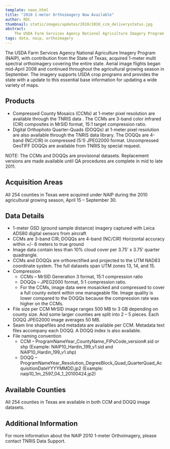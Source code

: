 ```yaml
---
template: news.html
title: "2010 1-meter Orthoimagery Now Available"
author: RDC
thumbnail: static/images/updates/2010/2010_ccm_deliverystatus.jpg
abstract:
    The USDA Farm Services Agency National Agriculture Imagery Program (NAIP), with contribution from the State of Texas, acquired 1-meter multi spectral orthoimagery covering the entire state.
tags: data, naip, orthoimagery
---
```


The USDA Farm Services Agency National Agriculture Imagery Program (NAIP), with contribution from the State of Texas, acquired 1-meter multi spectral orthoimagery covering the entire state. Aerial image flights began mid-April 2008 and continued throughout the agricultural growing season in September. The imagery supports USDA crop programs and provides the state with a update to this essential base information for updating a wide variety of maps.

## Products

- Compressed County Mosaics (CCMs) at 1-meter pixel resolution are available through the TNRIS data . The CCMs are 3-band color infrared (CIR) composites in MrSID format, 15:1 target compression ratio.
- Digital Orthophoto Quarter-Quads (DOQQs) at 1-meter pixel resolution are also available through the TNRIS data library. The DOQQs are 4-band (NC/CIR) in compressed (5:1) JPEG2000 format. Uncompressed GeoTIFF DOQQs are available from TNRIS by special request.

NOTE: The CCMs and DOQQs are provisional datasets. Replacement versions are made available until QA procedures are complete in mid to late 2011.

## Acquisition Areas

All 254 counties in Texas were acquired under NAIP during the 2010 agricultural growing season, April 15 – September 30.

## Data Details

- 1-meter GSD (ground sample distance) imagery captured with Leica ADS80 digital sensors from aircraft
- CCMs are 3-band CIR; DOQQs are 4-band (NC/CIR)
Horizontal accuracy within +/- 6 meters to true ground
- Image data contain less than 10% cloud cover per 3.75’ x 3.75’ quarter quadrangle.
- CCMs and DOQQs are orthorectified and projected to the UTM NAD83 coordinate system. The full datasets span UTM zones 13, 14, and 15.
- Compression
  + CCMs – MrSID Generation 3 format, 15:1 compression ratio
  + DOQQs – JPEG2000 format, 5:1 compression ratio.
  + For the CCMs, image data were mosaicked and compressed to cover a full county extent within one manageable file. Image quality is lower compared to the DOQQs because the compression rate was higher on the CCMs.
- File size per CCM MrSID image ranges 500 MB to 3 GB depending on county size. And some larger counties are split into 2 – 5 pieces. Each DOQQ JPEG2000 image averages 50 MB.
- Seam line shapefiles and metadata are available per CCM. Metadata text files accompany each DOQQ. A DOQQ index is also available.
- File naming convention
  + CCM – ProgramNameYear_CountyName_FIPsCode_version#.sid or shp
  (Example: NAIP10_Hardin_199_v1.sid and NAIP10_Hardin_199_v1.shp)
  + DOQQ – ProgramNameYear_Resolution_DegreeBlock_Quad_QuarterQuad_AcquisitionDateYYYYMMDD.jp2
  (Example: naip10_1m_2597_04_1_20100424.jp2)

## Available Counties

All 254 counties in Texas are available in both CCM and DOQQ image datasets.

## Additional Information

For more information about the NAIP 2010 1-meter Orthoimagery, please contact TNRIS Data Support.

